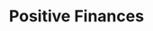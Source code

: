 ---
layout: petal
title: Positive Finances
tagline: Supporting you with access to the financial resources needed to transition to net zero
has_children: true
has_toc: true
graphic: ./graphics/petals/Postive-Finances-160x160.png
nav_order: 11
---